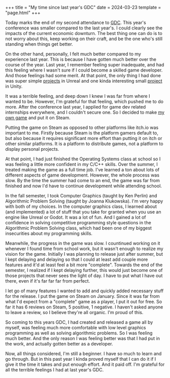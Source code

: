 
+++
title = "My time since last year's GDC"
date = 2024-03-23
template = "page.html"
+++

Today marks the end of my second attendance to [GDC](https://gdconf.com/). This year's conference was smaller compared to the last year's. I could clearly see the impacts of the current economic downturn. The best thing one can do is to not worry about this, keep working on their craft, and be the one who's still standing when things get better. 

On the other hand, personally, I felt much better compared to my experience last year. This is because I have gotten much better over the course of the year. Last year, I remember feeling super inadequate, and had this feeling where I wasn't sure if I could become a skilled game developer. And those feelings had some merit. At that point, the only thing I had done was super simple [projects](https://ahmetilten.com/portfolio/unreal-learning/) in Unreal and one kinda interesting small [project](https://ahmetilten.com/portfolio/god-of-war/) in Unity. 

<!-- more -->

It was a terrible feeling, and deep down I knew I was far from where I wanted to be. However, I'm grateful for that feeling, which pushed me to do more. After the conference last year, I applied for game dev related internships everywhere, and I couldn't secure one. So I decided to make [my own game](https://ahmetilten.com/portfolio/echoes-of-steel/) and put it on Steam. 

Putting the game on Steam as opposed to other platforms like itch.io was important to me. Firstly because Steam is the platform gamers default to, but also because it requires significant more effort than putting it on itch or other similar platforms. It is a platform to distribute games, not a platform to display personal projects.

At that point, I had just finished the Operating Systems class at school so I was feeling a little more confident in my C/C++ skills. Over the summer, I treated making the game as a full time job. I've learned a ton about lots of different aspects of game development. However, the whole process was slow. By the time the summer had come to an end, the game was far from finished and now I'd have to continue development while attending school. 

In the fall semester, I took Computer Graphics (taught by Ken Perlin) and Algorithmic Problem Solving (taught by Joanna Klukowska). I'm very happy with both of my choices. In the computer graphics class, I learned about (and implemented) a lot of stuff that you take for granted when you use an engine like Unreal or Godot. It was a lot of fun. And I gained a lot of confidence in solving competitive programming style questions in the Algorithmic Problem Solving class, which had been one of my biggest insecurities about my programming skills. 

Meanwhile, the progress in the game was slow. I countinued working on it whenever I found time from school work, but it wasn't enough to realize my vision for the game. Initially I was planning to release just after summer, but I kept delaying and delaying so that I could at least add couple more features and it'd at least feel a bit more "complete". Towards the end of the semester, I realized if I kept delaying further, this would just become one of those projects that never sees the light of day. I have to put what I have out there, even if it's far far far from perfect.

I let go of many features I wanted to add and quickly added necessary stuff for the release. I put the game on Steam on January. Since it was far from what I'd expect from a "complete" game as a player, I put it out for free. So far it has 6 reviews on Steam, 5 positive, 1 negative. I haven't asked anyone to leave a review, so I believe they're all organic. I'm proud of this.

So coming to this years GDC, I had created and released a game all by myself, was feeling much more comfortable with low level graphics programming as well as solving algorithmic problems. So I was feeling much better. And the only reason I was feeling better was that I had put in the work, and actually gotten better as a developer.

Now, all things considered, I'm still a beginner. I have so much to learn and go through. But in this past year I kinda proved myself that I can do it if I give it the time it takes and put enough effort. And it paid off. I'm grateful for all the terrible feelings I had at last year's GDC. 

